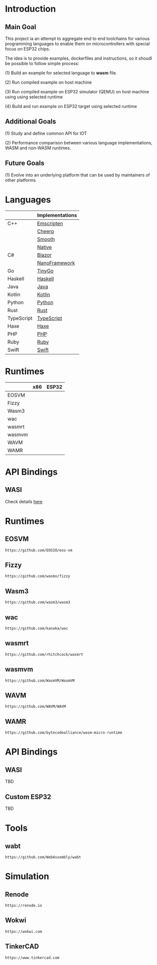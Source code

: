 # Introduction

## Main Goal

This project ia an attempt to aggregate end to end toolchains for various programming languages to enable them on microcontrollers with special focus on ESP32 chips.

The idea is to provide examples, dockerfiles and instructions, so it shoudl be possible to follow simple process:

(1) Build an example for selected language to **wasm** file.

(2) Run compiled example on host machine

(3) Run compiled example on ESP32 simulator (QEMU) on host machine using using selected runtime

(4) Build and run example on ESP32 target using selected runtime


## Additional Goals

(1) Study and define common API for IOT

(2) Performance comparison between various language implementations, WASM and non-WASM runtimes.

## Future Goals 

(1) Evolve into an underlying platform that can be used by maintainers of other platforms

# Languages

|             |Implementations                                                  |
|-------------|-----------------------------------------------------------------|
|C++          |[Emscripten](languages/c-cpp-via-emscripten/README.md)           |
|             |[Cheerp](languages/c-cpp-via-cheerp/README.md)                   |
|             |[Smooth](languages/c-cpp-via-smooth/c-cpp-smooth/README.md)      |
|             |[Native](languages/c-cpp-via-native/README.md)                   |
|C#           |[Blazor](languages/csharp-via-blazor/README.md)                  |
|             |[NanoFramework](languages/csharp-via-nanoframerwork)             |
|Go           |[TinyGo](languages/go-via-tinygo)                                |
|Haskell      |[Haskell](languages/haskell)                                     |
|Java         |[Java](languages/java-via-teavm/README.md)                       |
|Kotlin       |[Kotlin](languages/kotlin-via-teavm/README.md)                   |
|Python       |[Python](languages/python-via-pyodide/README.md)                 |
|Rust         |[Rust](languages/rust/README.md)                                 |
|TypeScript   |[TypeScript](languages/typescript-via-assemblyscript/README.md)  |
|Haxe         |[Haxe](languages/haxe/README.md)                                 |
|PHP          |[PHP](languages/php/README.md)                                   |
|Ruby         |[Ruby](languages/ruby/README.md)                                 |
|Swift        |[Swift](languages/swift/README.md)                               |

# Runtimes

|       |x86  |ESP32|
|-------|-----|-----|
|EOSVM  |     |     |
|Fizzy  |     |     |
|Wasm3  |     |     |
|wac    |     |     |
|wasmrt |     |     |
|wasmvm |     |     |
|WAVM   |     |     |
|WAMR   |     |     |

# API Bindings

## WASI

Check details [here](api/api.md)


# Runtimes

## EOSVM

    https://github.com/EOSIO/eos-vm

## Fizzy

    https://github.com/wasmx/fizzy

## Wasm3

    https://github.com/wasm3/wasm3

## wac

    https://github.com/kanaka/wac

## wasmrt

    https://github.com/rhitchcock/wasmrt

## wasmvm

    https://github.com/WasmVM/WasmVM

## WAVM

    https://github.com/WAVM/WAVM

## WAMR

    https://github.com/bytecodealliance/wasm-micro-runtime

# API Bindings

## WASI

TBD

## Custom ESP32

TBD

# Tools

## wabt

    https://github.com/WebAssembly/wabt

# Simulation

## Renode

    https://renode.io

## Wokwi

    https://wokwi.com

## TinkerCAD

    https://www.tinkercad.com

